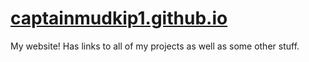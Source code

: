 # [captainmudkip1.github.io](https://captainmudkip1.github.io)
My website! Has links to all of my projects as well as some other stuff.
